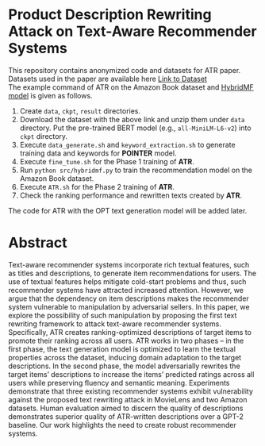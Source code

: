 # Product Description Rewriting Attack on Text-Aware Recommender Systems

This repository contains anonymized code and datasets for ATR paper.  
Datasets used in the paper are available here [Link to Dataset](https://drive.google.com/file/d/1mp8NEOHVYC1q-CESFin4cUuO-0-N2Qkz/view?usp=sharing)  
The example command of ATR on the Amazon Book dataset and [HybridMF model](https://ieeexplore.ieee.org/document/8852443) is given as follows.

 1. Create `data`, `ckpt`, `result` directories.  
 2. Download the dataset with the above link and unzip them under `data` directory. Put the pre-trained BERT model (e.g., `all-MiniLM-L6-v2`) into `ckpt` directory.
 3. Execute `data_generate.sh` and `keyword_extraction.sh` to generate training data and keywords for **POINTER** model.  
 4. Execute `fine_tune.sh` for the Phase 1 training of **ATR**.  
 5. Run `python src/hybridmf.py` to train the recommendation model on the Amazon Book dataset.  
 6. Execute `ATR.sh` for the Phase 2 training of **ATR**.  
 7. Check the ranking performance and rewritten texts created by **ATR**.  

The code for ATR with the OPT text generation model will be added later.

# Abstract 
Text-aware recommender systems incorporate rich textual features, such as titles and descriptions, to generate item recommendations
for users. The use of textual features helps mitigate cold-start problems and thus, such recommender systems have attracted increased
attention. However, we argue that the dependency on item descriptions makes the recommender system vulnerable to manipulation
by adversarial sellers. In this paper, we explore the possibility of such manipulation by proposing the first text rewriting framework to
attack text-aware recommender systems. Specifically, ATR creates ranking-optimized descriptions of target items to promote their
ranking across all users. ATR works in two phases – in the first phase, the text generation model is optimized to learn the textual
properties across the dataset, inducing domain adaptation to the target descriptions. In the second phase, the model adversarially
rewrites the target items’ descriptions to increase the items’ predicted ratings across all users while preserving fluency and semantic
meaning. Experiments demonstrate that three existing recommender systems exhibit vulnerability against the proposed text rewriting
attack in MovieLens and two Amazon datasets. Human evaluation aimed to discern the quality of descriptions demonstrates superior
quality of ATR-written descriptions over a GPT-2 baseline. Our work highlights the need to create robust recommender systems.
